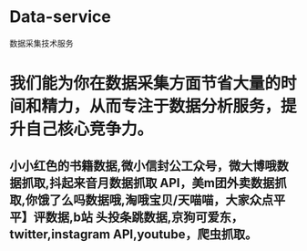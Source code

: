 # Data-service
数据采集技术服务
# 我们能为你在数据采集方面节省大量的时间和精力，从而专注于数据分析服务，提升自己核心竞争力。
##  小小红色的书籍数据,微小信封公工众号，微大博哦数据抓取,抖起来音月数据抓取 API，美m团外卖数据抓取,你饿了么吗数据哦,淘哦宝贝/天喵喵，大家众点平平】评数据,b站 头投条跳数据,京狗可爱东，twitter,instagram API,youtube，爬虫抓取。
